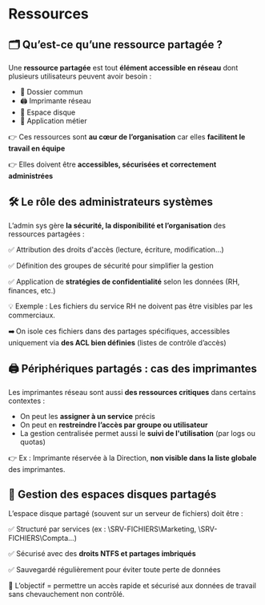 # Ressources

## **🗂️ Qu’est-ce qu’une ressource partagée ?**

Une **ressource partagée** est tout **élément accessible en réseau** dont plusieurs utilisateurs peuvent avoir besoin :

- 📁 Dossier commun 
- 🖨️ Imprimante réseau 
- 💾 Espace disque 
- 🔗 Application métier

👉 Ces ressources sont **au cœur de l’organisation** car elles **facilitent le travail en équipe**

👉 Elles doivent être **accessibles, sécurisées et correctement administrées**



## **🛠️ Le rôle des administrateurs systèmes**

L’admin sys gère **la sécurité, la disponibilité et l’organisation** des ressources partagées :

✅ Attribution des droits d'accès (lecture, écriture, modification…)

✅ Définition des groupes de sécurité pour simplifier la gestion

✅ Application de **stratégies de confidentialité** selon les données (RH, finances, etc.)

💡 Exemple : Les fichiers du service RH ne doivent pas être visibles par les commerciaux.

➡️ On isole ces fichiers dans des partages spécifiques, accessibles uniquement via **des ACL bien définies** (listes de contrôle d’accès)



## **🖨️ Périphériques partagés : cas des imprimantes**

Les imprimantes réseau sont aussi **des ressources critiques** dans certains contextes :

- On peut les **assigner à un service** précis
- On peut en **restreindre l’accès par groupe ou utilisateur**
- La gestion centralisée permet aussi le **suivi de l'utilisation** (par logs ou quotas)

👉 Ex : Imprimante réservée à la Direction, **non visible dans la liste globale** des imprimantes.



## **💾 Gestion des espaces disques partagés**

L’espace disque partagé (souvent sur un serveur de fichiers) doit être :

✅ Structuré par services (ex : \SRV-FICHIERS\Marketing, \SRV-FICHIERS\Compta…)

✅ Sécurisé avec des **droits NTFS et partages imbriqués**

✅ Sauvegardé régulièrement pour éviter toute perte de données

🎯 L’objectif = permettre un accès rapide et sécurisé aux données de travail sans chevauchement non contrôlé.

